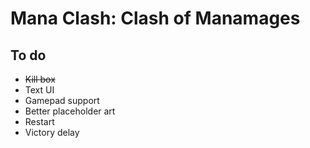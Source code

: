 # Mana Clash: Clash of Manamages

## To do

- ~~Kill box~~
- Text UI
- Gamepad support
- Better placeholder art
- Restart
- Victory delay

